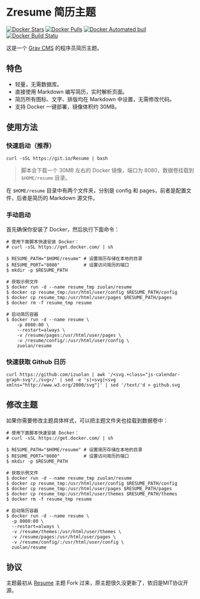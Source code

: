 # Zresume 简历主题

[![Docker Stars](https://img.shields.io/docker/stars/zuolan/resume.svg)](https://github.com/izuolan/zresume)  [![Docker Pulls](https://img.shields.io/docker/pulls/zuolan/resume.svg)](https://github.com/izuolan/zresume)  [![Docker Automated buil](https://img.shields.io/docker/automated/zuolan/resume.svg)](https://github.com/izuolan/zresume)  [![Docker Build Statu](https://img.shields.io/docker/build/zuolan/resume.svg)](https://github.com/izuolan/zresume)


这是一个 [Grav CMS](http://getgrav.org/) 的程序员简历主题。

## 特色

* 轻量，无需数据库。
* 直接使用 Markdown 编写简历，实时解析页面。
* 简历所有图标、文字、排版均在 Markdown 中设置，无需修改代码。
* 支持 Docker 一键部署，镜像体积约 30MB。

## 使用方法

### 快速启动（推荐）

```shell
curl -sSL https://git.io/Resume | bash
```

> 脚本会下载一个 30MB 左右的 Docker 镜像，端口为 8080，数据卷挂载到 `$HOME/resume` 目录。

在 `$HOME/resume` 目录中有两个文件夹，分别是 config 和 pages，前者是配置文件，后者是简历的 Markdown 源文件。

### 手动启动

首先确保你安装了 Docker，然后执行下面命令：

```shell
# 使用下面脚本快速安装 Docker：
# curl -sSL https://get.docker.com/ | sh

$ RESUME_PATH="$HOME/resume" # 设置简历存储在本地的目录
$ RESUME_PORT="8080"         # 设置访问简历的端口
$ mkdir -p $RESUME_PATH

# 获取示例文件
$ docker run -d --name resume_tmp zuolan/resume
$ docker cp resume_tmp:/usr/html/user/config $RESUME_PATH/config
$ docker cp resume_tmp:/usr/html/user/pages $RESUME_PATH/pages
$ docker rm -f resume_tmp resume

# 启动简历容器
$ docker run -d --name resume \
    -p 8080:80 \
    --restart=always \
    -v /resume/pages:/usr/html/user/pages \
    -v /resume/config/:/usr/html/user/config \
    zuolan/resume
```

### 快速获取 Github 日历

```
curl https://github.com/izuolan | awk '/<svg.+class="js-calendar-graph-svg"/,/svg>/' | sed -e 's|<svg|<svg xmlns="http://www.w3.org/2000/svg"|' | sed '/text/'d > github.svg
```

## 修改主题

如果你需要修改主题具体样式，可以把主题文件夹也挂载到数据卷中：

```shell
# 使用下面脚本快速安装 Docker：
# curl -sSL https://get.docker.com/ | sh

$ RESUME_PATH="$HOME/resume" # 设置简历存储在本地的目录
$ RESUME_PORT="8080"         # 设置访问简历的端口
$ mkdir -p $RESUME_PATH

# 获取示例文件
$ docker run -d --name resume_tmp zuolan/resume
$ docker cp resume_tmp:/usr/html/user/config $RESUME_PATH/config
$ docker cp resume_tmp:/usr/html/user/pages $RESUME_PATH/pages
$ docker cp resume_tmp:/usr/html/user/themes $RESUME_PATH/themes
$ docker rm -f resume_tmp resume

# 启动简历容器
$ docker run -d --name resume \
  -p 8080:80 \
  --restart=always \
  -v /resume/themes:/usr/html/user/themes \
  -v /resume/pages:/usr/html/user/pages \
  -v /resume/config/:/usr/html/user/config \
  zuolan/resume
```

## 协议

主题最初从 [Resume](https://github.com/getgrav/grav-theme-resume) 主题 Fork 过来，原主题很久没更新了，依旧是MIT协议开源。